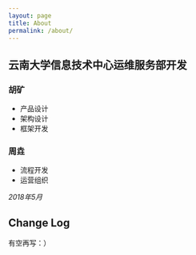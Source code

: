 ```yaml
---
layout: page
title: About
permalink: /about/
---
```


## 云南大学信息技术中心运维服务部开发

### 胡矿

- 产品设计
- 架构设计
- 框架开发

### 周垚

- 流程开发
- 运营组织

*2018年5月*

## Change Log

有空再写：）
